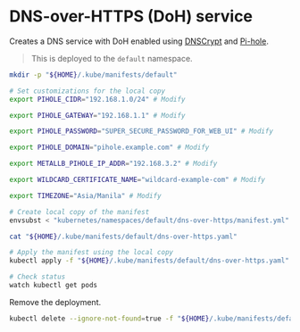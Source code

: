 # DNS-over-HTTPS (DoH) service

Creates a DNS service with DoH enabled using [DNSCrypt](https://dnscrypt.info) and [Pi-hole](https://pi-hole.net).

> This is deployed to the `default` namespace.

```sh
mkdir -p "${HOME}/.kube/manifests/default"

# Set customizations for the local copy
export PIHOLE_CIDR="192.168.1.0/24" # Modify

export PIHOLE_GATEWAY="192.168.1.1" # Modify

export PIHOLE_PASSWORD="SUPER_SECURE_PASSWORD_FOR_WEB_UI" # Modify

export PIHOLE_DOMAIN="pihole.example.com" # Modify

export METALLB_PIHOLE_IP_ADDR="192.168.3.2" # Modify

export WILDCARD_CERTIFICATE_NAME="wildcard-example-com" # Modify

export TIMEZONE="Asia/Manila" # Modify

# Create local copy of the manifest
envsubst < "kubernetes/namespaces/default/dns-over-https/manifest.yml" > "${HOME}/.kube/manifests/default/dns-over-https.yaml"

cat "${HOME}/.kube/manifests/default/dns-over-https.yaml"

# Apply the manifest using the local copy
kubectl apply -f "${HOME}/.kube/manifests/default/dns-over-https.yaml"

# Check status
watch kubectl get pods
```

Remove the deployment.

```sh
kubectl delete --ignore-not-found=true -f "${HOME}/.kube/manifests/default/dns-over-https.yaml"
```
